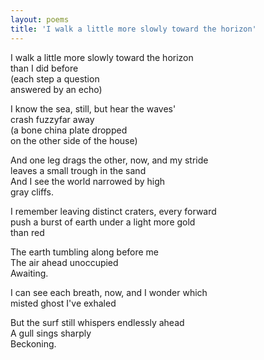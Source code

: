 ```yaml
---
layout: poems
title: 'I walk a little more slowly toward the horizon'
---
```


I walk a little more slowly toward the horizon\
than I did before\
<in></in> (each step a question\
<in></in> answered by an echo)

I know the sea, still, but hear the waves'\
crash fuzzyfar away\
<in></in> (a bone china plate dropped\
<in></in> on the other side of the house)

And one leg drags the other, now, and my stride\
leaves a small trough in the sand\
And I see the world narrowed by high\
gray cliffs.

I remember leaving distinct craters, every forward\
push a burst of earth under a light more gold\
than red

The earth tumbling along before me\
The air ahead unoccupied\
Awaiting.

I can see each breath, now, and I wonder which\
misted ghost I've exhaled

But the surf still whispers endlessly ahead\
A gull sings sharply\
Beckoning.
